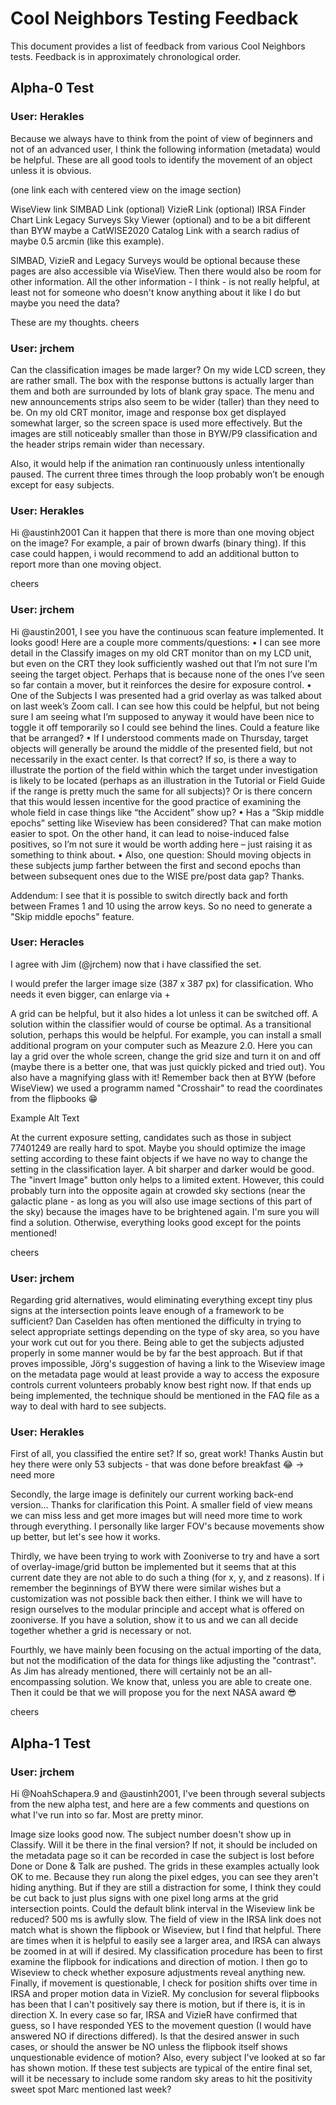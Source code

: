 # Cool Neighbors Testing Feedback
This document provides a list of feedback from various Cool Neighbors tests. Feedback is in approximately chronological order.

## Alpha-0 Test
### User: Herakles
Because we always have to think from the point of view of beginners and not of an advanced user, I think the following information (metadata) would be helpful. These are all good tools to identify the movement of an object unless it is obvious.

(one link each with centered view on the image section)

WiseView link
SIMBAD Link (optional)
VizieR Link (optional)
IRSA Finder Chart Link
Legacy Surveys Sky Viewer (optional)
and to be a bit different than BYW maybe a CatWISE2020 Catalog Link with a search radius of maybe 0.5 arcmin (like this example).

SIMBAD, VizieR and Legacy Surveys would be optional because these pages are also accessible via WiseView. Then there would also be room for other information. All the other information - I think - is not really helpful, at least not for someone who doesn't know anything about it like I do but maybe you need the data?

These are my thoughts.
cheers

### User: jrchem
Can the classification images be made larger? On my wide LCD screen, they are rather small. The box with the response buttons is actually larger than them and both are surrounded by lots of blank gray space. The menu and new announcements strips also seem to be wider (taller) than they need to be. On my old CRT monitor, image and response box get displayed somewhat larger, so the screen space is used more effectively. But the images are still noticeably smaller than those in BYW/P9 classification and the header strips remain wider than necessary.

Also, it would help if the animation ran continuously unless intentionally paused. The current three times through the loop probably won’t be enough except for easy subjects.

### User: Herakles
Hi @austinh2001
Can it happen that there is more than one moving object on the image? For example, a pair of brown dwarfs (binary thing).
If this case could happen, i would recommend to add an additional button to report more than one moving object.

cheers

### User: jrchem
Hi @austin2001,
I see you have the continuous scan feature implemented. It looks good! Here are a couple more comments/questions:
• I can see more detail in the Classify images on my old CRT monitor than on my LCD unit, but even on the CRT they look sufficiently washed out that I’m not sure I’m seeing the target object. Perhaps that is because none of the ones I’ve seen so far contain a mover, but it reinforces the desire for exposure control.
• One of the Subjects I was presented had a grid overlay as was talked about on last week’s Zoom call. I can see how this could be helpful, but not being sure I am seeing what I’m supposed to anyway it would have been nice to toggle it off temporarily so I could see behind the lines. Could a feature like that be arranged?
• If I understood comments made on Thursday, target objects will generally be around the middle of the presented field, but not necessarily in the exact center. Is that correct? If so, is there a way to illustrate the portion of the field within which the target under investigation is likely to be located (perhaps as an illustration in the Tutorial or Field Guide if the range is pretty much the same for all subjects)? Or is there concern that this would lessen incentive for the good practice of examining the whole field in case things like “the Accident” show up?
• Has a “Skip middle epochs” setting like Wiseview has been considered? That can make motion easier to spot. On the other hand, it can lead to noise-induced false positives, so I’m not sure it would be worth adding here – just raising it as something to think about.
• Also, one question: Should moving objects in these subjects jump farther between the first and second epochs than between subsequent ones due to the WISE pre/post data gap?
Thanks.

Addendum: I see that it is possible to switch directly back and forth between Frames 1 and 10 using the arrow keys. So no need to generate a "Skip middle epochs" feature.

### User: Heracles
I agree with Jim (@jrchem) now that i have classified the set.

I would prefer the larger image size (387 x 387 px) for classification. Who needs it even bigger, can enlarge via +

A grid can be helpful, but it also hides a lot unless it can be switched off. A solution within the classifier would of course be optimal. As a transitional solution, perhaps this would be helpful. For example, you can install a small additional program on your computer such as Meazure 2.0. Here you can lay a grid over the whole screen, change the grid size and turn it on and off (maybe there is a better one, that was just quickly picked and tried out). You also have a magnifying glass with it! Remember back then at BYW (before WiseView) we used a programm named "Crosshair" to read the coordinates from the flipbooks 😁

Example Alt Text

At the current exposure setting, candidates such as those in subject 77401249 are really hard to spot. Maybe you should optimize the image setting according to these faint objects if we have no way to change the setting in the classification layer. A bit sharper and darker would be good. The "invert Image" button only helps to a limited extent. However, this could probably turn into the opposite again at crowded sky sections (near the galactic plane - as long as you will also use image sections of this part of the sky) because the images have to be brightened again.
I'm sure you will find a solution. Otherwise, everything looks good except for the points mentioned!

cheers

### User: jrchem

Regarding grid alternatives, would eliminating everything except tiny plus signs at the intersection points leave enough of a framework to be sufficient?
Dan Caselden has often mentioned the difficulty in trying to select appropriate settings depending on the type of sky area, so you have your work cut out for you there. Being able to get the subjects adjusted properly in some manner would be by far the best approach. But if that proves impossible, Jörg's suggestion of having a link to the Wiseview image on the metadata page would at least provide a way to access the exposure controls current volunteers probably know best right now. If that ends up being implemented, the technique should be mentioned in the FAQ file as a way to deal with hard to see subjects.

### User: Herakles
First of all, you classified the entire set? If so, great work!
Thanks Austin but hey there were only 53 subjects - that was done before breakfast 😂 -> need more

Secondly, the large image is definitely our current working back-end version...
Thanks for clarification this Point. A smaller field of view means we can miss less and get more images but will need more time to work through everything. I personally like larger FOV's because movements show up better, but let's see how it works.

Thirdly, we have been trying to work with Zooniverse to try and have a sort of overlay-image/grid button be implemented but it seems that at this current date they are not able to do such a thing (for x, y, and z reasons).
If i remember the beginnings of BYW there were similar wishes but a customization was not possible back then either. I think we will have to resign ourselves to the modular principle and accept what is offered on zooniverse. If you have a solution, show it to us and we can all decide together whether a grid is necessary or not.

Fourthly, we have mainly been focusing on the actual importing of the data, but not the modification of the data for things like adjusting the "contrast".
As Jim has already mentioned, there will certainly not be an all-encompassing solution. We know that, unless you are able to create one. Then it could be that we will propose you for the next NASA award 😎

cheers


## Alpha-1 Test

### User: jrchem

Hi @NoahSchapera.9 and @austinh2001,
I've been through several subjects from the new alpha test, and here are a few comments and questions on what I've run into so far. Most are pretty minor.

Image size looks good now.
The subject number doesn't show up in Classify. Will it be there in the final version? If not, it should be included on the metadata page so it can be recorded in case the subject is lost before Done or Done & Talk are pushed.
The grids in these examples actually look OK to me. Because they run along the pixel edges, you can see they aren't hiding anything. But if they are still a distraction for some, I think they could be cut back to just plus signs with one pixel long arms at the grid intersection points.
Could the default blink interval in the Wiseview link be reduced? 500 ms is awfully slow.
The field of view in the IRSA link does not match what is shown the flipbook or Wiseview, but I find that helpful. There are times when it is helpful to easily see a larger area, and IRSA can always be zoomed in at will if desired.
My classification procedure has been to first examine the flipbook for indications and direction of motion. I then go to Wiseview to check whether exposure adjustments reveal anything new. Finally, if movement is questionable, I check for position shifts over time in IRSA and proper motion data in VizieR. My conclusion for several flipbooks has been that I can't positively say there is motion, but if there is, it is in direction X. In every case so far, IRSA and VizieR have confirmed that guess, so I have responded YES to the movement question (I would have answered NO if directions differed). Is that the desired answer in such cases, or should the answer be NO unless the flipbook itself shows unquestionable evidence of motion? Also, every subject I've looked at so far has shown motion. If these test subjects are typical of the entire final set, will it be necessary to include some random sky areas to hit the positivity sweet spot Marc mentioned last week?


